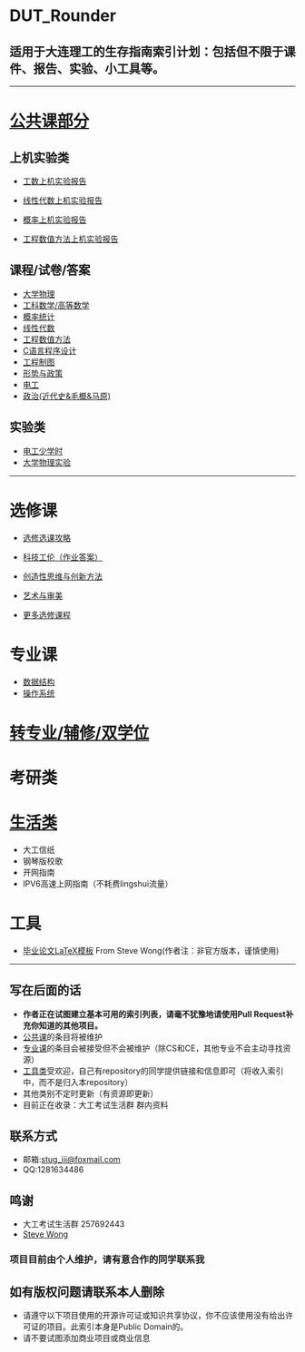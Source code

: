 
# DUT_Rounder

## 适用于大连理工的生存指南索引计划：包括但不限于课件、报告、实验、小工具等。



  ---

# [公共课部分](https://github.com/StuGRua/DUT_Rounder/tree/master/files/public_courses)
## 上机实验类
- [工数上机实验报告](https://github.com/StuGRua/DUT_Rounder/tree/master/files/public_courses/上机实验(MATLAB)/工科数学分析上机实验)  

 - [线性代数上机实验报告](https://github.com/StuGRua/DUT_Rounder/tree/master/files/public_courses/上机实验(MATLAB)/线性代数上机实验)
 - [概率上机实验报告](https://github.com/StuGRua/DUT_Rounder/tree/master/files/public_courses/上机实验(MATLAB)/概率上机实验)
 - [工程数值方法上机实验报告](https://github.com/StuGRua/DUT_Rounder/tree/master/files/public_courses/上机实验(MATLAB)/工程数值方法上机实验)



 ## 课程/试卷/答案
 - [大学物理](https://github.com/StuGRua/DUT_Rounder/tree/master/files/public_courses/%E5%A4%A7%E5%AD%A6%E7%89%A9%E7%90%86)
 - [工科数学/高等数学](https://github.com/StuGRua/DUT_Rounder/tree/master/files/public_courses/工科数学分析%26高等数学)
 - [概率统计](https://github.com/StuGRua/DUT_Rounder/tree/master/files/public_courses/概率统计)
 - [线性代数](https://github.com/StuGRua/DUT_Rounder/tree/master/files/public_courses/线性代数)
 - [工程数值方法](https://github.com/StuGRua/DUT_Rounder/tree/master/files/public_courses/工程数值方法)
- [C语言程序设计](https://github.com/StuGRua/DUT_Rounder/tree/master/files/public_courses/C语言程序设计)
- [工程制图](https://github.com/StuGRua/DUT_Rounder/tree/master/files/public_courses/工程制图)
- [形势与政策](https://github.com/StuGRua/DUT_Rounder/tree/master/files/public_courses/形势与政策)
- [电工](https://github.com/StuGRua/DUT_Rounder/tree/master/files/public_courses/电工)
- [政治(近代史&毛概&马原)](https://github.com/StuGRua/DUT_Rounder/tree/master/files/public_courses/政治(近代史%26毛概%26马原))



 ## 实验类  
 - [电工少学时](https://github.com/StuGRua/DUT_Rounder/tree/master/files/public_courses/电工实验) 
 - [大学物理实验](https://github.com/StuGRua/DUT_Rounder/tree/master/files/public_courses/大学物理实验) 
---

# 选修课
- [选修选课攻略](https://github.com/StuGRua/DUT_Rounder/tree/master/files/elective_courses/recommend)  

- [科技工伦（作业答案）](https://github.com/StuGRua/DUT_Rounder/tree/master/files/elective_courses/科技工伦) 
- [创造性思维与创新方法](https://github.com/StuGRua/DUT_Rounder/tree/master/files/elective_courses/创造性思维与创新方法)
- [艺术与审美](https://github.com/StuGRua/DUT_Rounder/tree/master/files/elective_courses/艺术与审美)
- [更多选修课程](https://github.com/StuGRua/DUT_Rounder/tree/master/files/elective_courses)

# 专业课
- [数据结构](https://github.com/StuGRua/DUT_Rounder/tree/master/files/specialized_courses/CS/数据结构（软件学院）)
- [操作系统](https://github.com/StuGRua/DUT_Rounder/tree/master/files/specialized_courses/CS/操作系统)
# [转专业/辅修/双学位](https://github.com/StuGRua/DUT_Rounder/tree/master/files/subject__changes\转专业)

# 考研类


# [生活类](https://github.com/StuGRua/DUT_Rounder/tree/master/files/living)
- 大工信纸
- 钢琴版校歌
- 开网指南
- IPV6高速上网指南（不耗费lingshui流量）


# 工具
- [毕业论文LaTeX模板](https://github.com/stevewongv/DLUT_XeLaTeX_Template_For_Bachelor) From Steve Wong(作者注：非官方版本，谨慎使用)  
---
## 写在后面的话
- **作者正在试图建立基本可用的索引列表，请毫不犹豫地请使用Pull Request补充你知道的其他项目。**  
- [公共课](https://github.com/StuGRua/DUT_Rounder/tree/master/files/public_courses)的条目将被维护
- [专业课](https://github.com/StuGRua/DUT_Rounder/tree/master/files/specialized_courses)的条目会被接受但不会被维护（除CS和CE，其他专业不会主动寻找资源）  
- [工具类](https://github.com/StuGRua/DUT_Rounder/tree/master/files/tools)受欢迎，自己有repository的同学提供链接和信息即可（将收入索引中，而不是归入本repository） 
- 其他类别不定时更新（有资源即更新） 
- 目前正在收录：大工考试生活群 群内资料
## 联系方式
- 邮箱:stug_iii@foxmail.com
- QQ:1281634486
## 鸣谢
- 大工考试生活群 257692443
- [Steve Wong](https://github.com/stevewongv)


### 项目目前由个人维护，请有意合作的同学联系我  
## 如有版权问题请联系本人删除
- 请遵守以下项目使用的开源许可证或知识共享协议，你不应该使用没有给出许可证的项目。此索引本身是Public Domain的。  
- 请不要试图添加商业项目或商业信息
